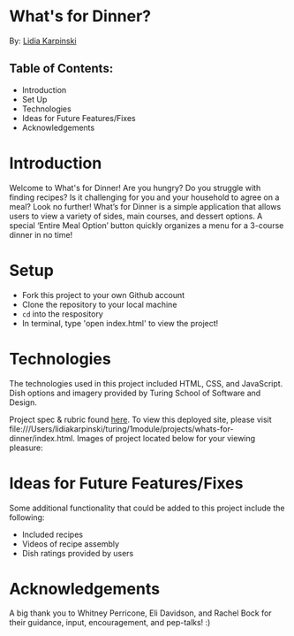 # What's for Dinner?

By: [Lidia Karpinski](https://github.com/lkarpins)

## Table of Contents: 
* Introduction
* Set Up
* Technologies
* Ideas for Future Features/Fixes
* Acknowledgements 


# Introduction
Welcome to What's for Dinner! Are you hungry? Do you struggle with finding recipes? Is it challenging for you and your household to agree on a meal? Look no further! What’s for Dinner is a simple application that allows users to view a variety of sides, main courses, and dessert options. A special ‘Entire Meal Option’ button quickly organizes a menu for a 3-course dinner in no time! 

# Setup
- Fork this project to your own Github account
- Clone the repository to your local machine
- `cd` into the respository
- In terminal, type 'open index.html' to view the project! 

# Technologies
The technologies used in this project included HTML, CSS, and JavaScript. Dish options and imagery provided by Turing School of Software and Design. 

Project spec & rubric found [here](https://frontend.turing.edu/projects/module-1/dinner.html). To view this deployed site, please visit file:///Users/lidiakarpinski/turing/1module/projects/whats-for-dinner/index.html. Images of project located below for your viewing pleasure: 









# Ideas for Future Features/Fixes
Some additional functionality that could be added to this project include the following: 
* Included recipes
* Videos of recipe assembly
* Dish ratings provided by users

# Acknowledgements 
A big thank you to Whitney Perricone, Eli Davidson, and Rachel Bock for their guidance, input, encouragement, and pep-talks! :) 
